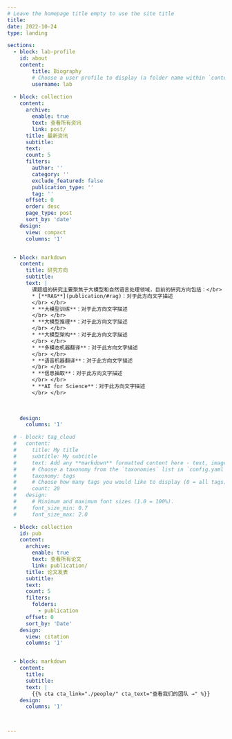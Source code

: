 ```yaml
---
# Leave the homepage title empty to use the site title
title:
date: 2022-10-24
type: landing

sections:
  - block: lab-profile
    id: about
    content:
        title: Biography
        # Choose a user profile to display (a folder name within `content/authors/`)
        username: lab
  
  - block: collection
    content:
      archive:
        enable: true
        text: 查看所有资讯
        link: post/
      title: 最新资讯
      subtitle: 
      text:
      count: 5
      filters:
        author: ''
        category: ''
        exclude_featured: false
        publication_type: ''
        tag: ''
      offset: 0
      order: desc
      page_type: post
      sort_by: 'date'
    design:
      view: compact
      columns: '1'


  - block: markdown
    content:
      title: 研究方向
      subtitle:
      text: |
        课题组的研究主要聚焦于大模型和自然语言处理领域，目前的研究方向包括：</br>
        * [**RAG**](publication/#rag)：对于此方向文字描述
        </br> </br>
        * **大模型训练**：对于此方向文字描述
        </br> </br>
        * **大模型推理**：对于此方向文字描述
        </br> </br>
        * **大模型架构**：对于此方向文字描述
        </br> </br>
        * **多模态机器翻译**：对于此方向文字描述
        </br> </br>
        * **语音机器翻译**：对于此方向文字描述
        </br> </br>
        * **信息抽取**：对于此方向文字描述
        </br> </br>
        * **AI for Science**：对于此方向文字描述
        </br> </br>
        
        

    design:
      columns: '1'

  # - block: tag_cloud
  #   content:
  #     title: My title
  #     subtitle: My subtitle
  #     text: Add any **markdown** formatted content here - text, images, videos, galleries - and even HTML code!
  #     # Choose a taxonomy from the `taxonomies` list in `config.yaml` to display (e.g. tags, categories, authors)
  #     taxonomy: tags
  #     # Choose how many tags you would like to display (0 = all tags)
  #     count: 20
  #   design:
  #     # Minimum and maximum font sizes (1.0 = 100%).
  #     font_size_min: 0.7
  #     font_size_max: 2.0

  - block: collection
    id: pub
    content:
      archive:
        enable: true
        text: 查看所有论文
        link: publication/
      title: 论文发表
      subtitle: 
      text:
      count: 5
      filters:
        folders:
          - publication
      offset: 0
      sort_by: 'Date'
    design:
      view: citation
      columns: '1'


  - block: markdown
    content:
      title:
      subtitle:
      text: |
        {{% cta cta_link="./people/" cta_text="查看我们的团队 →" %}}
    design:
      columns: '1'



---
```

